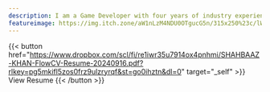```yaml
---
description: I am a Game Developer with four years of industry experience and I provide information about my various work related and personal projects on this website. There are also links to the games and also a youtube channel which shows the making of these said games and projects.
featureimage: https://img.itch.zone/aW1nLzM4NDU0OTgucG5n/315x250%23c/lW4Iqj.png
---
```

<meta property="og:image" content="images.png">


{{< button href="https://www.dropbox.com/scl/fi/re1iwr35u7914ox4pnhmi/SHAHBAAZ-KHAN-FlowCV-Resume-20240916.pdf?rlkey=pg5mkifl5zos0frz9ulzryrqf&st=go0ihztn&dl=0" target="_self" >}}
View Resume
{{< /button >}}


